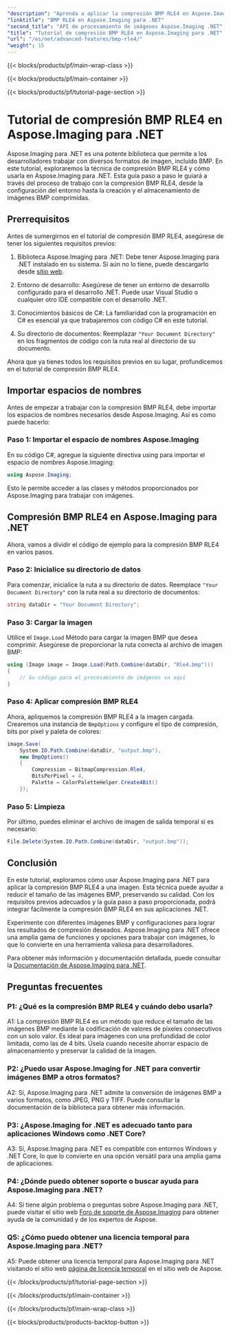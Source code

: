 ```yaml
---
"description": "Aprenda a aplicar la compresión BMP RLE4 en Aspose.Imaging para .NET. Reduzca el tamaño de las imágenes BMP sin perder calidad."
"linktitle": "BMP RLE4 en Aspose.Imaging para .NET"
"second_title": "API de procesamiento de imágenes Aspose.Imaging .NET"
"title": "Tutorial de compresión BMP RLE4 en Aspose.Imaging para .NET"
"url": "/es/net/advanced-features/bmp-rle4/"
"weight": 15
---
```


{{< blocks/products/pf/main-wrap-class >}}

{{< blocks/products/pf/main-container >}}

{{< blocks/products/pf/tutorial-page-section >}}

# Tutorial de compresión BMP RLE4 en Aspose.Imaging para .NET

Aspose.Imaging para .NET es una potente biblioteca que permite a los desarrolladores trabajar con diversos formatos de imagen, incluido BMP. En este tutorial, exploraremos la técnica de compresión BMP RLE4 y cómo usarla en Aspose.Imaging para .NET. Esta guía paso a paso le guiará a través del proceso de trabajo con la compresión BMP RLE4, desde la configuración del entorno hasta la creación y el almacenamiento de imágenes BMP comprimidas.

## Prerrequisitos

Antes de sumergirnos en el tutorial de compresión BMP RLE4, asegúrese de tener los siguientes requisitos previos:

1. Biblioteca Aspose.Imaging para .NET: Debe tener Aspose.Imaging para .NET instalado en su sistema. Si aún no lo tiene, puede descargarlo desde [sitio web](https://releases.aspose.com/imaging/net/).

2. Entorno de desarrollo: Asegúrese de tener un entorno de desarrollo configurado para el desarrollo .NET. Puede usar Visual Studio o cualquier otro IDE compatible con el desarrollo .NET.

3. Conocimientos básicos de C#: La familiaridad con la programación en C# es esencial ya que trabajaremos con código C# en este tutorial.

4. Su directorio de documentos: Reemplazar `"Your Document Directory"` en los fragmentos de código con la ruta real al directorio de su documento.

Ahora que ya tienes todos los requisitos previos en su lugar, profundicemos en el tutorial de compresión BMP RLE4.

## Importar espacios de nombres

Antes de empezar a trabajar con la compresión BMP RLE4, debe importar los espacios de nombres necesarios desde Aspose.Imaging. Así es como puede hacerlo:

### Paso 1: Importar el espacio de nombres Aspose.Imaging

En su código C#, agregue la siguiente directiva using para importar el espacio de nombres Aspose.Imaging:

```csharp
using Aspose.Imaging;
```

Esto le permite acceder a las clases y métodos proporcionados por Aspose.Imaging para trabajar con imágenes.

## Compresión BMP RLE4 en Aspose.Imaging para .NET

Ahora, vamos a dividir el código de ejemplo para la compresión BMP RLE4 en varios pasos.

### Paso 2: Inicialice su directorio de datos

Para comenzar, inicialice la ruta a su directorio de datos. Reemplace `"Your Document Directory"` con la ruta real a su directorio de documentos:

```csharp
string dataDir = "Your Document Directory";
```

### Paso 3: Cargar la imagen

Utilice el `Image.Load` Método para cargar la imagen BMP que desea comprimir. Asegúrese de proporcionar la ruta correcta al archivo de imagen BMP:

```csharp
using (Image image = Image.Load(Path.Combine(dataDir, "Rle4.bmp")))
{
    // Su código para el procesamiento de imágenes va aquí
}
```

### Paso 4: Aplicar compresión BMP RLE4

Ahora, apliquemos la compresión BMP RLE4 a la imagen cargada. Crearemos una instancia de `BmpOptions` y configure el tipo de compresión, bits por píxel y paleta de colores:

```csharp
image.Save(
    System.IO.Path.Combine(dataDir, "output.bmp"),
    new BmpOptions()
    {
        Compression = BitmapCompression.Rle4,
        BitsPerPixel = 4,
        Palette = ColorPaletteHelper.Create4Bit()
    });
```

### Paso 5: Limpieza

Por último, puedes eliminar el archivo de imagen de salida temporal si es necesario:

```csharp
File.Delete(System.IO.Path.Combine(dataDir, "output.bmp"));
```

## Conclusión

En este tutorial, exploramos cómo usar Aspose.Imaging para .NET para aplicar la compresión BMP RLE4 a una imagen. Esta técnica puede ayudar a reducir el tamaño de las imágenes BMP, preservando su calidad. Con los requisitos previos adecuados y la guía paso a paso proporcionada, podrá integrar fácilmente la compresión BMP RLE4 en sus aplicaciones .NET.

Experimente con diferentes imágenes BMP y configuraciones para lograr los resultados de compresión deseados. Aspose.Imaging para .NET ofrece una amplia gama de funciones y opciones para trabajar con imágenes, lo que lo convierte en una herramienta valiosa para desarrolladores.

Para obtener más información y documentación detallada, puede consultar la [Documentación de Aspose.Imaging para .NET](https://reference.aspose.com/imaging/net/).

## Preguntas frecuentes

### P1: ¿Qué es la compresión BMP RLE4 y cuándo debo usarla?

A1: La compresión BMP RLE4 es un método que reduce el tamaño de las imágenes BMP mediante la codificación de valores de píxeles consecutivos con un solo valor. Es ideal para imágenes con una profundidad de color limitada, como las de 4 bits. Úsela cuando necesite ahorrar espacio de almacenamiento y preservar la calidad de la imagen.

### P2: ¿Puedo usar Aspose.Imaging for .NET para convertir imágenes BMP a otros formatos?

A2: Sí, Aspose.Imaging para .NET admite la conversión de imágenes BMP a varios formatos, como JPEG, PNG y TIFF. Puede consultar la documentación de la biblioteca para obtener más información.

### P3: ¿Aspose.Imaging for .NET es adecuado tanto para aplicaciones Windows como .NET Core?

A3: Sí, Aspose.Imaging para .NET es compatible con entornos Windows y .NET Core, lo que lo convierte en una opción versátil para una amplia gama de aplicaciones.

### P4: ¿Dónde puedo obtener soporte o buscar ayuda para Aspose.Imaging para .NET?

A4: Si tiene algún problema o preguntas sobre Aspose.Imaging para .NET, puede visitar el sitio web [Foro de soporte de Aspose.Imaging](https://forum.aspose.com/) para obtener ayuda de la comunidad y de los expertos de Aspose.

### Q5: ¿Cómo puedo obtener una licencia temporal para Aspose.Imaging para .NET?

A5: Puede obtener una licencia temporal para Aspose.Imaging para .NET visitando el sitio web [página de licencia temporal](https://purchase.aspose.com/temporary-license/) en el sitio web de Aspose.

{{< /blocks/products/pf/tutorial-page-section >}}

{{< /blocks/products/pf/main-container >}}

{{< /blocks/products/pf/main-wrap-class >}}

{{< blocks/products/products-backtop-button >}}